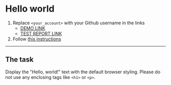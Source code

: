 # Hello world
1. Replace `<your_account>` with your Github username in the links
    - [DEMO LINK](https://oksana-gabba.github.io/layout_hello-world/) <br>
    - [TEST REPORT LINK](https://oksana-gabba.github.io/layout_hello-world/report/html_report/)
2. Follow [this instructions](https://mate-academy.github.io/layout_task-guideline/)
___

## The task
Display the "Hello, world!" text with the default browser styling. Please do not
use any enclosing tags like `<h1>` or `<p>`.
